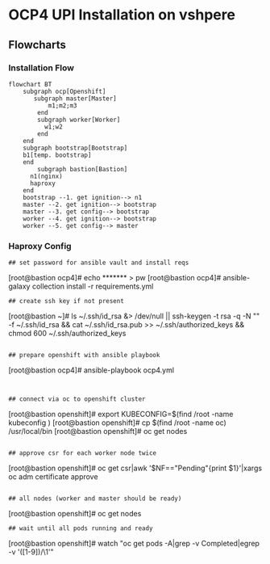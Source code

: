 # OCP4 UPI Installation on vshpere
## Flowcharts
### Installation Flow
```mermaid
flowchart BT
    subgraph ocp[Openshift]
       subgraph master[Master]
           m1;m2;m3
        end
        subgraph worker[Worker]
          w1;w2
        end
    end
    subgraph bootstrap[Bootstrap]
    b1[temp. bootstrap]
    end
        subgraph bastion[Bastion]
      n1(nginx)
      haproxy
    end
    bootstrap --1. get ignition--> n1
    master --2. get ignition--> bootstrap
    master --3. get config--> bootstrap
    worker --4. get ignition--> bootstrap
    worker --5. get config--> master
```
### Haproxy Config

```
## set password for ansible vault and install reqs
```
[root@bastion ocp4]#  echo ******* > pw
[root@bastion ocp4]#  ansible-galaxy collection install -r requirements.yml
 ```
 ## create ssh key if not present
 ```
[root@bastion ~]# ls ~/.ssh/id_rsa &> /dev/null || ssh-keygen -t rsa -q -N "" -f ~/.ssh/id_rsa &&  cat ~/.ssh/id_rsa.pub >> ~/.ssh/authorized_keys && chmod 600 ~/.ssh/authorized_keys
 ```
 
## prepare openshift with ansible playbook
```
[root@bastion ocp4]# ansible-playbook ocp4.yml   
 ```
 
 
## connect via oc to openshift cluster
```
[root@bastion openshift]# export KUBECONFIG=$(find /root -name kubeconfig )
[root@bastion openshift]# cp $(find /root -name oc) /usr/local/bin
[root@bastion openshift]# oc get nodes
 ```
 
## approve csr for each worker node twice
```
[root@bastion openshift]# oc get csr|awk '$NF=="Pending"{print $1}'|xargs oc adm certificate approve
 ```
 
## all nodes (worker and master should be ready)
```
[root@bastion openshift]# oc get nodes
 ```
## wait until all pods running and ready
```
[root@bastion openshift]# watch "oc get pods -A|grep -v Completed|egrep -v '([1-9])\/\1'"
```
